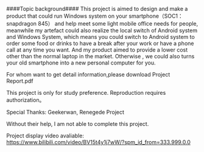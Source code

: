 ####Topic background####
 This project is aimed to design and make a product that could run Windows system on
 your smartphone（SOC1：snapdragon 845） and help meet some light mobile office
 needs for people, meanwhile my artefact could also realize the local switch of
 Android system and Windows System, which means you could switch to Android
 system to order some food or drinks to have a break after your work or have a phone
 call at any time you want. And my product aimed to provide a lower cost other than
 the normal laptop in the market. Otherwise , we could also turns your old smartphone
 into a new personal computer for you.
 

For whom want to get detail information,please download Project Report.pdf

This project is only for study preference.
Reproduction requires authorization。

Special Thanks:
Geekerwan,
Renegede Project

Without their help, I am not able to complete this project.


Project display video avaliable: https://www.bilibili.com/video/BV15t4y1j7wW/?spm_id_from=333.999.0.0
